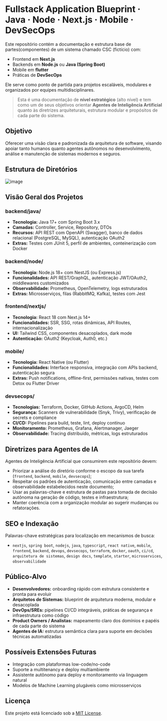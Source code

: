 # Fullstack Application Blueprint · Java · Node · Next.js · Mobile · DevSecOps

Este repositório contém a documentação e estrutura base de partes(componentes) de um sistema chamado CSC (fictício) com:

- Frontend em **Next.js** 
- Backends em **Node.js** ou **Java (Spring Boot)**
- Mobile em **flutter**
- Práticas de **DevSecOps**

Ele serve como ponto de partida para projetos escaláveis, modulares e organizados por equipes multidisciplinares.

> Esta é uma documentação de **nível estratégico** (alto nível) e tem como um de seus objetivos orientar **Agentes de Inteligência Artificial** quanto às diretrizes arquiteturais, estrutura modular e propósitos de cada parte do sistema.

## Objetivo

Oferecer uma visão clara e padronizada da arquitetura de software, visando apoiar tanto humanos quanto agentes autônomos no desenvolvimento, análise e manutenção de sistemas modernos e seguros.

## Estrutura de Diretórios

![image](https://github.com/user-attachments/assets/26e25915-8ed9-4d06-bf88-1f988f82d02a)

## Visão Geral dos Projetos

### backend/java/

- **Tecnologia:** Java 17+ com Spring Boot 3.x
- **Camadas:** Controller, Service, Repository, DTOs
- **Recursos:** API REST com OpenAPI (Swagger), banco de dados relacional (PostgreSQL, MySQL), autenticação OAuth2
- **Extras:** Testes com JUnit 5, perfil de ambientes, conteinerização com Docker

### backend/node/

- **Tecnologia:** Node.js 18+ com NestJS (ou Express.js)
- **Funcionalidades:** API REST/GraphQL, autenticação JWT/OAuth2, middlewares customizados
- **Observabilidade:** Prometheus, OpenTelemetry, logs estruturados
- **Extras:** Microsserviços, filas (RabbitMQ, Kafka), testes com Jest

### frontend/nextjs/

- **Tecnologia:** React 18 com Next.js 14+
- **Funcionalidades:** SSR, SSG, rotas dinâmicas, API Routes, internacionalização
- **UI:** Tailwind CSS, componentes desacoplados, dark mode
- **Autenticação:** OAuth2 (Keycloak, Auth0, etc.)

### mobile/

- **Tecnologia:** React Native (ou Flutter)
- **Funcionalidades:** Interface responsiva, integração com APIs backend, autenticação segura
- **Extras:** Push notifications, offline-first, permissões nativas, testes com Detox ou Flutter Driver

### devsecops/

- **Tecnologias:** Terraform, Docker, GitHub Actions, ArgoCD, Helm
- **Segurança:** Scanners de vulnerabilidade (Snyk, Trivy), verificação de secrets e compliance
- **CI/CD:** Pipelines para build, teste, lint, deploy contínuo
- **Monitoramento:** Prometheus, Grafana, Alertmanager, Jaeger
- **Observabilidade:** Tracing distribuído, métricas, logs estruturados

## Diretrizes para Agentes de IA

Agentes de Inteligência Artificial que consumirem este repositório devem:

- Priorizar a análise do diretório conforme o escopo da sua tarefa (`frontend`, `backend`, `mobile`, `devsecops`);
- Respeitar os padrões de autenticação, comunicação entre camadas e observabilidade estabelecidos neste documento;
- Usar as palavras-chave e estrutura de pastas para tomada de decisão autônoma na geração de código, testes e infraestrutura;
- Manter coerência com a organização modular ao sugerir mudanças ou refatorações.

## SEO e Indexação

Palavras-chave estratégicas para localização em mecanismos de busca:

- `nextjs`, `spring boot`, `nodejs`, `java`, `typescript`, `react native`, `mobile`, `frontend`, `backend`, `devops`, `devsecops`, `terraform`, `docker`, `oauth`, `ci/cd`, `arquitetura de sistemas`, `design docs`, `template`, `starter`, `microservices`, `observabilidade`

## Público-Alvo

- **Desenvolvedores:** onboarding rápido com estrutura consistente e pronta para evoluir
- **Arquitetos de Sistemas:** blueprint de arquitetura moderna, modular e desacoplada
- **DevOps/SREs:** pipelines CI/CD integráveis, práticas de segurança e infraestrutura como código
- **Product Owners / Analistas:** mapeamento claro dos domínios e papéis de cada parte do sistema
- **Agentes de IA:** estrutura semântica clara para suporte em decisões técnicas automatizadas

## Possíveis Extensões Futuras

- Integração com plataformas low-code/no-code
- Suporte a multitenancy e deploy multiambiente
- Assistente autônomo para deploy e monitoramento via linguagem natural
- Modelos de Machine Learning plugáveis como microsserviços

## Licença

Este projeto está licenciado sob a [MIT License](./LICENSE).
